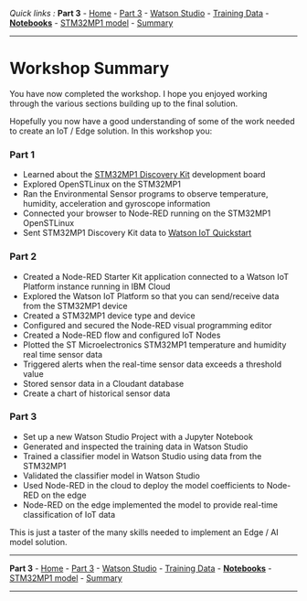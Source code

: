 *Quick links :*
**Part 3** - [Home](/README.md) - [Part 3](README.md) - [Watson Studio](STUDIO.md) - [Training Data](TRAINING.md) - [**Notebooks**](JUPYTER.md) - [STM32MP1 model](MODEL.md) - [Summary](SUMMARY.md)
***

# Workshop Summary

You have now completed the workshop.  I hope you enjoyed working through the various sections building up to the final solution.

Hopefully you now have a good understanding of some of the work needed to create an IoT / Edge solution.  In this workshop you:

### Part 1

- Learned about the [STM32MP1 Discovery Kit](https://www.st.com/en/evaluation-tools/b-l475e-iot01a.html) development board
- Explored OpenSTLinux on the STM32MP1
- Ran the Environmental Sensor programs to observe temperature, humidity, acceleration and gyroscope information
- Connected your browser to Node-RED running on the STM32MP1 OpenSTLinux
- Sent STM32MP1 Discovery Kit data to [Watson IoT Quickstart](https://quickstart.internetofthings.ibmcloud.com/#/)

### Part 2

- Created a Node-RED Starter Kit application connected to a Watson IoT Platform instance running in IBM Cloud
- Explored the Watson IoT Platform so that you can send/receive data from the STM32MP1 device
- Created a STM32MP1 device type and device
- Configured and secured the Node-RED visual programming editor
- Created a Node-RED flow and configured IoT Nodes
- Plotted the ST Microelectronics STM32MP1 temperature and humidity real time sensor data
- Triggered alerts when the real-time sensor data exceeds a threshold value
- Stored sensor data in a Cloudant database
- Create a chart of historical sensor data

### Part 3
- Set up a new Watson Studio Project with a Jupyter Notebook
- Generated and inspected the training data in Watson Studio
- Trained a classifier model in Watson Studio using data from the STM32MP1
- Validated the classifier model in Watson Studio
- Used Node-RED in the cloud to deploy the model coefficients to Node-RED on the edge
- Node-RED on the edge implemented the model to provide real-time classification of IoT data

This is just a taster of the many skills needed to implement an Edge / AI model solution.

***
**Part 3** - [Home](/README.md) - [Part 3](README.md) - [Watson Studio](STUDIO.md) - [Training Data](TRAINING.md) - [**Notebooks**](JUPYTER.md) - [STM32MP1 model](MODEL.md) - [Summary](SUMMARY.md)
***
